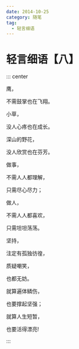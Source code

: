 ```yaml
---
date: 2014-10-25
category: 随笔
tag:
  - 轻言细语
---
```


# 轻言细语【八】

::: center

鹰，

不需鼓掌也在飞翔。

小草，

没人心疼也在成长。

深山的野花，

没人欣赏也在芬芳。

做事，

不需人人都理解，

只需尽心尽力；

做人，

不需人人都喜欢，

只需坦坦荡荡。

坚持，

注定有孤独彷徨，

质疑嘲笑，

也都无妨。

就算遍体鳞伤，

也要撑起坚强；

就算人生短暂，

也要活得漂亮!

:::

